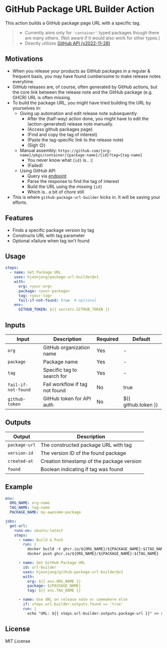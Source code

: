 # GitHub Package URL Builder Action

This action builds a GitHub package page URL with a specific tag.

> - Currently aims only for `'container'` typed packages though there are many others. (Not aware if it would also work for other types.)
> - Directly utilizes [GitHub API (v2022-11-28)](https://docs.github.com/ko/rest/packages/packages?apiVersion=2022-11-28#list-packages-for-an-organization)

## Motivations

- When you release your products as GitHub packages in a regular & frequent basis, you may have found cumbersome to make release notes everytime.
- GitHub releases are, of course, often generated by GitHub actions, but the core link between the release note and the GitHub package (e.g. GHCR) URL is often missing.
- To build the package URL, you might have tried building the URL by yourselves in:
  - Giving up automation and edit release note subsequently
    - After the (half-way) action done, you might have to edit the (action-generated) release note manually.
    - (Access github packages page)
    - (Find and copy the tag of interest)
    - (Paste the tag-specific link to the release note)
    - (Sigh 😌)
  - Manual assembly: `https://github.com/{org-name}/pkgs/container/{package-name}/{id}?tag={tag-name}`
    - You never know what `{id}` is.. :(
    - (Failed)
  - Using GitHub API
    - Query via [endpoint](https://docs.github.com/ko/rest/packages/packages?apiVersion=2022-11-28#list-packages-for-an-organization)
    - Parse the response to find the tag of interest
    - Build the URL using the missing `{id}`
    - Which is.. a bit of chore still
- This is where `github-package-url-builder` kicks in. It will be saving your efforts.

## Features

- Finds a specific package version by tag
- Constructs URL with tag parameter
- Optional xfailure when tag isn't found

## Usage

```yaml
steps:
  - name: Get Package URL
    uses: hjoonjang/package-url-builder@v1
    with:
      org: <your-org>
      package: <your-package>
      tag: <your-tag>
      fail-if-not-found: true  # optional
    env:
      GITHUB_TOKEN: ${{ secrets.GITHUB_TOKEN }}
```

## Inputs

| Input | Description | Required | Default |
|-------|-------------|----------|---------|
| `org` | GitHub organization name | Yes | - |
| `package` | Package name | Yes | - |
| `tag` | Specific tag to search for | Yes | - |
| `fail-if-not-found` | Fail workflow if tag not found | No | true |
| `github-token` | GitHub token for API auth | No | ${{ github.token }} |

## Outputs

| Output | Description |
|--------|-------------|
| `package-url` | The constructed package URL with tag |
| `version-id` | The version ID of the found package |
| `created-at` | Creation timestamp of the package version |
| `found` | Boolean indicating if tag was found |

## Example

```yaml
env:
  ORG_NAME: org-name
  TAG_NAME: tag-name
  PACKAGE_NAME: my-awesome-package

jobs:
  get-url:
    runs-on: ubuntu-latest
    steps:
      - name: Build & Push
        run: |
          docker build -t ghcr.io/${ORG_NAME}/${PACKAGE_NAME}:${TAG_NAME} . && \
          docker push ghcr.io/${ORG_NAME}/${PACKAGE_NAME}:${TAG_NAME}

      - name: Get GitHub Package URL
        id: url-builder
        uses: hjoonjang/github-package-url-builder@v1
        with:
          org: ${{ env.ORG_NAME }}
          package: ${PACKAGE_NAME}
          tag: ${{ env.TAG_NAME }}

      - name: Use URL on release note or somewhere else
        if: steps.url-builder.outputs.found == 'true'
        run: |
          echo "URL: ${{ steps.url-builder.outputs.package-url }}" >> release-note.md
```

## License

MIT License
